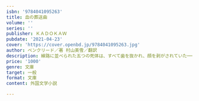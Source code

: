```yaml
---
isbn: '9784041095263'
title: 血の葬送曲
volume: ''
series: ''
publisher: ＫＡＤＯＫＡＷ
pubdate: '2021-04-23'
cover: 'https://cover.openbd.jp/9784041095263.jpg'
author: ベンクリード／著 村山美雪／翻訳
description: 線路に並べられた五つの死体は、すべて歯を抜かれ、顔を剥がされていた──
price: '1000'
genre: 文庫
target: 一般
format: 文庫
content: 外国文学小説

---
```

